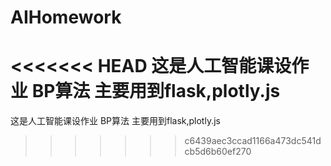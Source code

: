 # AIHomework
<<<<<<< HEAD
这是人工智能课设作业 BP算法 主要用到flask,plotly.js
=======
这是人工智能课设作业 BP算法 主要用到flask,plotly.js
>>>>>>> c6439aec3ccad1166a473dc541dcb5d6b60ef270
